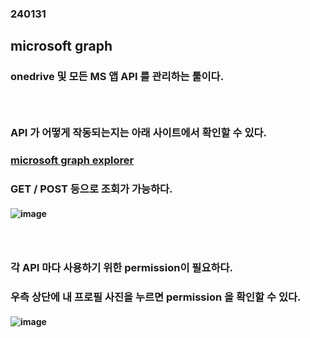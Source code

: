 ### 240131
## microsoft graph
### onedrive 및 모든 MS 앱 API 를 관리하는 툴이다.
### <br/>

### API 가 어떻게 작동되는지는 아래 사이트에서 확인할 수 있다.
### [microsoft graph explorer](https://developer.microsoft.com/en-us/graph/graph-explorer)
### GET / POST 등으로 조회가 가능하다.
#### ![image](https://github.com/Shin-jongwhan/microsoft_onedrive/assets/62974484/dfd8db9f-9898-420a-a694-7c25063ca0ae)
### <br/>

### 각 API 마다 사용하기 위한 permission이 필요하다.
### 우측 상단에 내 프로필 사진을 누르면 permission 을 확인할 수 있다.
#### ![image](https://github.com/Shin-jongwhan/microsoft_onedrive/assets/62974484/23486f0e-ac51-455c-a56a-f54caea5b4db)
### <br/>



